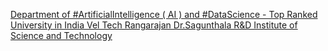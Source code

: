 [Department of #ArtificialIntelligence ( AI ) and #DataScience - Top Ranked University in India   Vel Tech Rangarajan Dr.Sagunthala R&D Institute of Science and Technology](https://qi.tc/qi/114156)